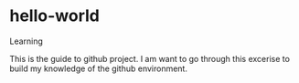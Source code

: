 # hello-world
Learning

This is the guide to github project. I am want to go through this excerise to build my knowledge of the github environment.

